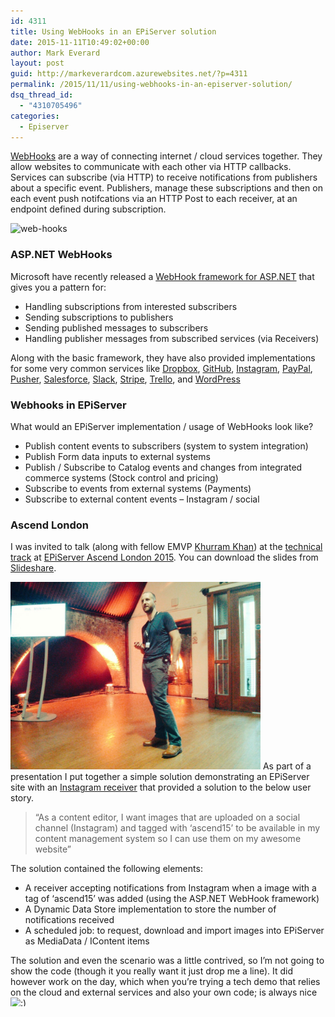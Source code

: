 ```yaml
---
id: 4311
title: Using WebHooks in an EPiServer solution
date: 2015-11-11T10:49:02+00:00
author: Mark Everard
layout: post
guid: http://markeverardcom.azurewebsites.net/?p=4311
permalink: /2015/11/11/using-webhooks-in-an-episerver-solution/
dsq_thread_id:
  - "4310705496"
categories:
  - Episerver
---
```

<a href="https://en.wikipedia.org/wiki/Webhook" target="_blank">WebHooks</a> are a way of connecting internet / cloud services together. They allow websites to communicate with each other via HTTP callbacks. Services can subscribe (via HTTP) to receive notifications from publishers about a specific event. Publishers, manage these subscriptions and then on each event push notifcations via an HTTP Post to each receiver, at an endpoint defined during subscription.

<img class="aligncenter wp-image-5252 size-medium" src="/assets/uploads/2015/11/web-hooks-258x300.png" sizes="(max-width: 258px) 100vw, 258px" srcset="/assets/uploads/2015/11/web-hooks-258x300.png 258w, /assets/uploads/2015/11/web-hooks.png 349w" alt="web-hooks" width="258" height="300" /> 

### ASP.NET WebHooks

Microsoft have recently released a [WebHook framework for ASP.NET](https://github.com/aspnet/WebHooks) that gives you a pattern for:

  * Handling subscriptions from interested subscribers
  * Sending subscriptions to publishers
  * Sending published messages to subscribers
  * Handling publisher messages from subscribed services (via Receivers)

Along with the basic framework, they have also provided implementations for some very common services like [Dropbox](http://dropbox.com/), [GitHub](http://www.github.com/), [Instagram](http://www.instagram.com), [PayPal](http://www.paypal.com/), [Pusher](http://www.pusher.com/), [Salesforce](http://www.salesforce.com/), [Slack](http://www.slack.com/), [Stripe](http://www.stripe.com/), [Trello](http://www.trello.com/), and [WordPress](http://www.wordpress.com/)

### Webhooks in EPiServer

What would an EPiServer implementation / usage of WebHooks look like?

  * Publish content events to subscribers (system to system integration)
  * Publish Form data inputs to external systems
  * Publish / Subscribe to Catalog events and changes from integrated commerce systems (Stock control and pricing)
  * Subscribe to events from external systems (Payments)
  * Subscribe to external content events – Instagram / social

### Ascend London

I was invited to talk (along with fellow EMVP <a href="http://world.episerver.com/Blogs/K-Khan-/" target="_blank">Khurram Khan</a>) at the <a href="http://www.episerver.com/about-us/event-listing/london-ascend-2015/ascend-2015/ascend-london-technical-track-agenda-2015/" target="_blank">technical track</a> at <a href="http://www.episerver.com/about-us/event-listing/london-ascend-2015/ascend-2015/" target="_blank">EPiServer Ascend London 2015</a>. You can download the slides from <a href="http://www.slideshare.net/ev2000/publisher-subscriber-integrations-using-episerver" target="_blank">Slideshare</a>.

<img class="aligncenter" title="Look Mum, its me :" src="/assets/uploads/2015/11/IMG_4942.jpg" alt="" width="400" height="300" />  
As part of a presentation I put together a simple solution demonstrating an EPiServer site with an <a href="http://blogs.msdn.com/b/webdev/archive/2015/09/21/integrating-with-instagram-using-asp-net-webhooks-preview.aspx" target="_blank">Instagram receiver</a> that provided a solution to the below user story.

> “As a content editor, I want images that are uploaded on a social channel (Instagram) and tagged with ‘ascend15’ to be available in my content management system so I can use them on my awesome website”

The solution contained the following elements:

  * A receiver accepting notifications from Instagram when a image with a tag of ‘ascend15’ was added (using the ASP.NET WebHook framework)
  * A Dynamic Data Store implementation to store the number of notifications received
  * A scheduled job: to request, download and import images into EPiServer as MediaData / IContent items

The solution and even the scenario was a little contrived, so I’m not going to show the code (though it you really want it just drop me a line). It did however work on the day, which when you’re trying a tech demo that relies on the cloud and external services and also your own code; is always nice<img class="wp-smiley" style="height: 1em; max-height: 1em;" src="http://www.markeverard.com/wp-includes/images/smilies/simple-smile.png" alt=":)" />